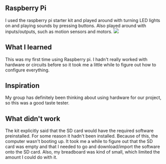 ## Raspberry Pi
I used the raspberry pi starter kit and played around with turning LED lights on and playing 
sounds by pressing buttons. Also played around with inputs/outputs, such as motion sensors and motors. 
![](IMG_3746.JPG)

## What I learned
This was my first time using Raspberry pi. I hadn't really worked with hardware or circuits 
before so it took me a little while to figure out how to configure everything.

## Inspiration
My group has definitely been thinking about using hardware for our project, so this was a 
good taste tester.

## What didn't work
The kit explicitly said that the SD card would have the required software preinstalled. For 
some reason it hadn't been installed. Because of this, the computer wasn't booting up. 
It took me a while to figure out that the SD card was empty 
and that I needed to go and download/import the software onto the SD card. Also, my breadboard 
was kind of small, which limited the amount I could do with it. 
